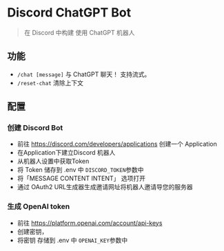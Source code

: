 #  Discord ChatGPT Bot

> 在 Discord 中构建 使用 ChatGPT 机器人 


## 功能

- `/chat [message]` 与 ChatGPT 聊天！ 支持流式。
- `/reset-chat`  清除上下文

## 配置

### 创建 Discord Bot 
-  前往 https://discord.com/developers/applications 创建一个 Application 
- 在Application下建立Discord 机器人
- 从机器人设置中获取Token
- 将 Token 储存到 .env 中 `DISCORD_TOKEN`参数中
- 将「MESSAGE CONTENT INTENT」 选项打开
- 通过 OAuth2 URL生成器生成邀请网址将机器人邀请导您的服务器

### 生成 OpenAI token

- 前往 https://platform.openai.com/account/api-keys
- 创建密钥，
- 将密钥  存储到 .env 中 `OPENAI_KEY`参数中





